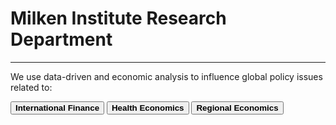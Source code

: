 <H1><b>Milken Institute Research Department </b></H1><Hr>
We use data-driven and economic analysis to influence global policy issues related to:<Br>
 
<button class="button button2"><b>International Finance</b></button> <button class="button button2"><b>Health Economics</b></button> <button class="button button2"><b>Regional Economics</b></button>


